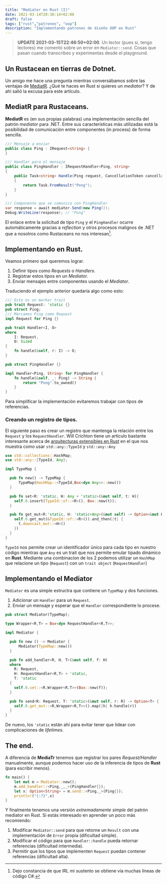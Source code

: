 ```yaml
---
title: "Mediator en Rust (I)"
date: 2021-03-14T20:38:14+02:00
draft: false
tags: ["rust","patrones", "oop"]
description: "Implementando patrones de diseño OOP en Rust"
---
```


>  **UPDATE 2021-03-15T22:46:50+02:00**. Un lector (pues si, tengo
> lectores) me comentó sobre un error en `Mediator::send`. Cosas que
> pasan cuando transcribes y experimentas desde el playground.

## Un Rustacean en tierras de Dotnet.

Un amigo me hace una pregunta mientras conversábamos sobre las
ventajas de [MediatR](https://github.com/jbogard/MediatR). ¿Qué te
haces en Rust si quieres un *mediator*? Y de ahí salió la excusa para
este artículo.


## MediatR para Rustaceans.

**MediatR** es (en sus propias palabras) una implementación sencilla
del patrón *mediator* para .NET. Entre sus características más
utilizadas está la posibilidad de comunicación entre componentes (in
process) de forma sencilla.

```c#
/// Mensaje a enviar
public class Ping : IRequest<string> {
}

/// Handler para el mensaje
public class PingHandler : IRequestHandler<Ping, string>
{
    public Task<string> Handle(Ping request, CancellationToken cancellationToken)
    {
        return Task.FromResult("Pong");
    }
}

/// Componente que se comunica con PingHandler
var response = await mediator.Send(new Ping());
Debug.WriteLine(response); // "Pong"
```

El enlace entre la solicitud de tipo `Ping` y el `PingHandler` ocurre
automáticamente gracias a *reflection* y otros procesos malignos de
.NET que a nosotros como Rustaceans no nos interesan[^1].

## Implementando en Rust.

Veamos primero qué queremos lograr.

1. Definir tipos como *Requests* o *Handlers*.
2. Registrar estos tipos en un *Mediator*.
3. Enviar mensajes entre componentes usando el *Mediator*.

Traduciendo el ejemplo anterior quedaría algo como esto:

```rust
/// Esto es un marker trait
pub trait Request: 'static {}
pub struct Ping;
/// Marcamos Ping como Request
impl Request for Ping {}

pub trait Handler<I, O>
where
    I: Request,
    O: Sized
{
    fn handle(&self, r: I) -> O;
}

pub struct PingHandler {}

impl Handler<Ping, String> for PingHandler {
    fn handle(&self, _: Ping) -> String {
        return "Pong".to_owned()
    }
}
```

Para simplificar la implementación evitaremos trabajar con tipos de
referencias.

### Creando un registro de tipos.

El siguiente paso es crear un registro que mantenga la relación entre
los `Request` y los `RequestHandler`. Will Crichton tiene un artículo
bastante interesante acerca de [arquitecturas extensibles en
Rust](https://willcrichton.net/notes/types-over-strings/) en el que
nos muestra como usar `std::any::TypeId` y `std::any::Any`

```rust
use std::collections::HashMap;
use std::any::{TypeId, Any};

impl TypeMap {

  pub fn new() -> TypeMap {
      TypeMap(HashMap::<TypeId,Box<dyn Any>>::new())
  }

  pub fn set<R: 'static, H: Any + 'static>(&mut self, t: H){
    self.0.insert(TypeId::of::<R>(), Box::new(t));
  }

  pub fn get_mut<R:'static, H: 'static+Any>(&mut self) -> Option<&mut H> {
    self.0.get_mut(&TypeId::of::<R>()).and_then(|t| {
      t.downcast_mut::<H>()
    })
  }
}
```

`TypeId` nos permite crear un identificador único para cada tipo en
nuestro código mientras que `Any` es un trait que nos permite emular
tipado dinámico en **Rust**. Mediante una combinacíon de los 2 podemos
utilizar un `HashMap` que relacione un tipo (`Request`) con un `trait
object` (`RequestHandler`)

## Implementando el Mediator

`Mediator` es una simple estructra que contiene un `TypeMap` y dos
funciones.

1. Adicionar un `Handler` para un `Request`.
2. Enviar un mensaje y esperar que el `Handler` correspondiente lo
   procese.

```rust
pub struct Mediator(TypeMap);

type Wrapper<R,T> = Box<dyn RequestHandler<R,T>>;

impl Mediator {

  pub fn new () -> Mediator {
      Mediator(TypeMap::new())
  }

  pub fn add_handler<R, H, T>(&mut self, f: H)
  where
    R: Request,
    H: RequestHandler<R,T> + 'static,
    T: 'static
  {
    self.0.set::<R,Wrapper<R,T>>(Box::new(f));
  }

  pub fn send<R: Request, T: 'static>(&mut self, r: R) -> Option<T> {
    self.0.get_mut::<R,Wrapper<R,T>>().map(|h| h.handle(r))
  }
}
```

De nuevo, los `'static` están ahí para evitar tener que lidear con
complicaciones de *lifetimes*.

## The end.

A diferencia de **MediaTr** tenemos que registrar los pares
*Request/Handler* manualmente, aunque podemos hacer uso de la
inferencia de tipos de **Rust** (para escribir menos).

```rust
fn main() {
    let mut m = Mediator::new();
    m.add_handler::<Ping,_,_>(PingHandler{});
    let x: Option<String> = m.send::<Ping,_>(Ping{});
    println!("{:?}",x)
}
```

Y finalmente tenemos una versión *extremadamente simple* del patrón
mediator en Rust. Si estás interesado en aprender un poco más
recomiendo:

1. Modificar `Mediator::send` para que retorne un `Result` con una
   implementación de `Error` propia (dificultad simple).
2. Modificar el código para que `Handler::handle` pueda retornar referencias (dificultad intermedia).
3. Permitir que los tipos que implementen `Request` puedan contener referencias (dificultad alta).

[^1]: Dejo constancia de que IRL mi sustento se obtiene vía muchas
    líneas de código C#.
